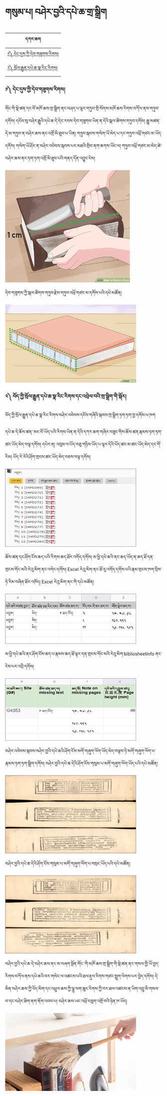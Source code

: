 # གསུམ་པ། བཤེར་བྱའི་དཔེ་ཆ་གྲ་སྒྲིག
| དཀར་ཆག  | 
|-------|
| [༡༽ དེང་དུས་ཀྱི་དེབ་གཟུགས་རིགས།](https://github.com/buda-base/budax/blob/master/howtoguides/DIG04/index.md#%E0%BC%A1-%E0%BD%91%E0%BD%BA%E0%BD%84%E0%BD%91%E0%BD%B4%E0%BD%A6%E0%BD%80%E0%BE%B1%E0%BD%B2%E0%BD%91%E0%BD%BA%E0%BD%96%E0%BD%82%E0%BD%9F%E0%BD%B4%E0%BD%82%E0%BD%A6%E0%BD%A2%E0%BD%B2%E0%BD%82%E0%BD%A6)|
| [༢༽ སྲོལ་རྒྱུན་དཔེ་ཆ་སྣ་རིང་རིགས།](https://github.com/buda-base/budax/blob/master/howtoguides/DIG04/index.md#%E0%BC%A2-%E0%BD%96%E0%BD%BC%E0%BD%91%E0%BD%80%E0%BE%B1%E0%BD%B2%E0%BD%A6%E0%BE%B2%E0%BD%BC%E0%BD%A3%E0%BD%A2%E0%BE%92%E0%BE%B1%E0%BD%B4%E0%BD%93%E0%BD%91%E0%BD%94%E0%BD%BA%E0%BD%86%E0%BD%A6%E0%BE%A3%E0%BD%A2%E0%BD%B2%E0%BD%84%E0%BD%A2%E0%BD%B2%E0%BD%82%E0%BD%A6%E0%BD%91%E0%BD%84%E0%BD%A0%E0%BD%96%E0%BE%B2%E0%BD%BA%E0%BD%A3%E0%BD%96%E0%BD%A0%E0%BD%B2%E0%BD%82%E0%BE%B2%E0%BD%A6%E0%BE%92%E0%BE%B2%E0%BD%B2%E0%BD%82%E0%BD%82%E0%BD%B2%E0%BD%A6%E0%BE%90%E0%BD%BC%E0%BD%A2)|

### ༡༽ དེང་དུས་ཀྱི་དེབ་གཟུགས་རིགས།
གོང་གི་སྡེ་ཚན་དང་བོ་མཁོ་ཆས་གྲ་སྒྲིག་ནང་བཤད་པ་ལྟར་གཏུབ་གྲི་སོགས་མཁོ་ཆས་རིགས་བཀོལ་ནས་གཏུབ་དགོས། དངོས་སུ་བཤེར་རྒྱུའི་དཔེ་ཆ་དེ་དེང་རབས་དེབ་གཟུགས་ཡིན་ན་དེའི་སྒལ་ཚིགས་གཏུབ་དགོས། རྒྱུ་མཚན་དེ་མ་གཏུབ་ན་བཤེར་ཆས་ནང་འགྲོ་མི་ཐུབ་པ་ཡིན། གཏུབ་སྐབས་གསེག་ཡོ་མེད་པ་དང་གཏུབ་འཕྲོ་གཙང་མ་ཡོད་དགོས། གསེག་ཡོ་ཤོར་ན་བཤེར་འབེབས་སྐབས་པར་མཐའི་གྲིབ་ནག་ཆགས་ཡོང་ལ། གཏུབ་འཕྲོ་གཙང་མ་མེད་ཚེ་བཤེར་ཆས་ནང་ཏག་ཏག་འགྲོ་མི་ཐུབ་པའི་གནད་དོན་འབྱུང་ངེས།

<img src="https://github.com/buda-base/budax/blob/master/howtoguides/DIG04/images/002.png" height="360" width="400" >

དེབ་གཟུགས་ཀྱི་སྒལ་ཚིགས་གཏུབ་རྗེས་གཏུབ་འཕྲོ་གཙང་མ་དགོས་པའི་དཔེ་མཚོན།

<img src="https://github.com/buda-base/budax/blob/master/howtoguides/DIG04/images/003.png" height="250" width="420" >


### ༢༽ བོད་ཀྱི་སྲོལ་རྒྱུན་དཔེ་ཆ་སྣ་རིང་རིགས་དང་འབྲེལ་བའི་གྲ་སྒྲིག་གི་སྐོར།

བོད་ཀྱི་སྲོལ་རྒྱུན་དཔེ་ཆ་སྣ་རིང་རིགས་བཤེར་འབེབས་དངོས་གཞིའི་སྐབས་གྲ་སྒྲིག་ཏག་ཏག་བྱ་དགོས་པ་ཁག

དཔེ་ཆ་དེ་ཆོས་ཚན་་མང་བོ་ཡོད་པའི་རིགས་ཡིན་ན་དེའི་དཀར་ཆག་གཞིར་བཟུང་གིས་ཆོས་ཚན་རྣམས་ཏག་ཏག་ཚང་ཡོད་མེད་བལྟ་དགོས། དཔེར་ན། འབུམ་ལ་པོད་བཅུ་གཉིས་ཡོད་པ་ལྟར་དེའི་པོད་ཚང་མ་ཚང་ཡོད་མེད་དང་གོ་རིམ། པོད་རེ་རེའི་ཤོག་གྲངས་ཚང་ཡོད་མེད་བཅས་བལྟ་དགོས།

<img src="https://github.com/buda-base/budax/blob/master/howtoguides/DIG04/images/005.png" height="250" width="420" >

ཆོས་ཚན་དང་ཤོག་ངོས་ཆད་པའི་རིགས་ཆད་ཐོར་འགོད་དགོས། མ་ཕྱི་དཔེ་ཆའི་ནང་ཆད་ཡོད་ན་ཆད་ཐོ་དན་གྲངས་གོང་མའི་རེའུ་མིག་ནང་འགེང་དགོས། Excel རེའུ་མིག་ནང་ཐོ་རུ་འགོད་དགོས་པའི་རྣམ་གྲངས་ཁག་བྲིས་ཏེ་རིམ་བཞིན་ཐོར་འཁོད། Excel རེའུ་མིག་ནང་གི་དཔེ་མཚོན།

<img src="https://github.com/buda-base/budax/blob/master/howtoguides/DIG04/images/006.png" height="160" width="420" >

མ་ཕྱི་དཔེ་ཆའི་ནང་ཤོག་ངོས་ཆད་པ་རྣམས་ཆད་ཐོ་ལྟར་དན་གྲངས་གོང་མའི་རེའུ་མིག་bibliosheetinfo ནང་ངེས་པར་འབྲི་དགོས།

<img src="https://github.com/buda-base/budax/blob/master/howtoguides/DIG04/images/007.png" height="200" width="420" >

བཤེར་འབེབས་སྐབས་བཤེར་བྱའི་དཔེ་ཆའི་ཤོག་ངོས་མགོ་གཞུག་ལོག་ཡོད་མེད་བལྟས་ཏེ་མགོ་གཞུག་ལོག་པ་རྣམས་ཏག་ཏག་སྒྲིག་དགོས། བཤེར་བྱའི་དཔེ་ཆ་དེའི་ཤོག་ངོས་གསུམ་པ་མགོ་གཞུག་ལོག་ཡོད་པའི་དཔེ་མཚོན།

<img src="https://github.com/buda-base/budax/blob/master/howtoguides/DIG04/images/008.png" height="250" width="420" >

བཤེར་བྱའི་དཔེ་ཆ་དེའི་ཤོག་ངོས་གསུམ་པ་མགོ་གཞུག་ལོག་པ་བསྲང་ཡོད་པའི་དཔེ་མཚོན།

<img src="https://github.com/buda-base/budax/blob/master/howtoguides/DIG04/images/009.png" height="250" width="420" >

བཤེར་བྱའི་དཔེ་ཆ་དེ་བཤེར་ཆས་ནང་མ་བཞག་སྔོན་གོང་་གི་མཁོ་ཆས་གྲ་སྒྲིག་གི་སྡེ་ཚན་ནང་གསལ་གྱི་ཡོ་བྱད་རིགས་བཀོལ་ནས་དཔེ་ཆའི་བར་གསེང་ལ་འཚངས་པའི་ཐལ་རྡུལ་རིགས་གཙང་སྤྲུག་ལེགས་པར་བྱེད་དགོས། དེ་མིན་བཤེར་ཆས་ཀྱི་འོད་མིག་དང་འཕྲུལ་ཆས་ཀྱི་ལྷུ་ལག་ཆུང་རིགས་ཀྱི་བར་ཐལ་འཚངས་ན་ཡིག་འབྲུ་མི་གསལ་བ་དང་བཤེར་ཐིག་ནག་ནོག་འབབ་པ། བཤེར་ཆས་ཡང་འཕྲོ་བརླག་འགྲོ་བའི་ཉེན་ཁ་ཡོད། 

<img src="https://github.com/buda-base/budax/blob/master/howtoguides/DIG04/images/010.png" height="250" width="420" >

